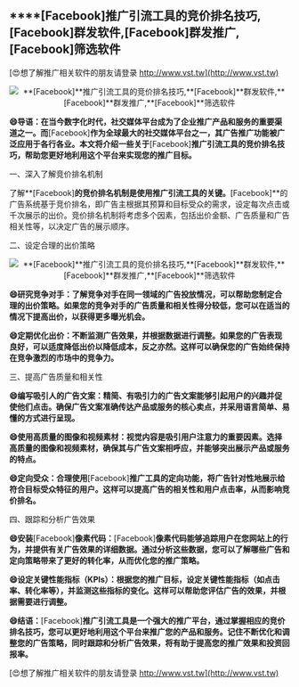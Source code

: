 ## ****[Facebook]**推广引流工具的竞价排名技巧,**[Facebook]**群发软件,**[Facebook]**群发推广,**[Facebook]**筛选软件**

[😍想了解推广相关软件的朋友请登录 http://www.vst.tw](http://www.vst.tw)

 <center><img src="https://vst.tw/MP4/tuiguang/png/2.png" alt="**[Facebook]**推广引流工具的竞价排名技巧,**[Facebook]**群发软件,**[Facebook]**群发推广,**[Facebook]**筛选软件"></center>

**😄导语：在当今数字化时代，社交媒体平台成为了企业推广产品和服务的重要渠道之一。而**[Facebook]**作为全球最大的社交媒体平台之一，其广告推广功能被广泛应用于各行各业。本文将介绍一些关于**[Facebook]**推广引流工具的竞价排名技巧，帮助您更好地利用这个平台来实现您的推广目标。**

一、深入了解竞价排名机制

了解**[Facebook]**的竞价排名机制是使用推广引流工具的关键。**[Facebook]**的广告系统基于竞价排名，即广告主根据其预算和目标受众的需求，设定每次点击或千次展示的出价。竞价排名机制将考虑多个因素，包括出价金额、广告质量和广告相关性等，以决定广告的展示顺序。

二、设定合理的出价策略

 <center><img src="https://vst.tw/MP4/tuiguang/png/5.png" alt="**[Facebook]**推广引流工具的竞价排名技巧,**[Facebook]**群发软件,**[Facebook]**群发推广,**[Facebook]**筛选软件"></center>

**😄研究竞争对手：了解竞争对手在同一领域的广告投放情况，可以帮助您制定合理的出价策略。如果您的竞争对手的广告质量和相关性得分较低，您可以在适当的情况下提高出价，以获得更多曝光机会。**

**😄定期优化出价：不断监测广告效果，并根据数据进行调整。如果您的广告表现良好，可以适度降低出价以降低成本，反之亦然。这样可以确保您的广告始终保持在竞争激烈的市场中的竞争力。**

三、提高广告质量和相关性

**😄编写吸引人的广告文案：精简、有吸引力的广告文案能够引起用户的兴趣并促使他们点击。确保广告文案准确传达产品或服务的核心卖点，并采用语言简单、易懂的方式进行呈现。**

**😄使用高质量的图像和视频素材：视觉内容是吸引用户注意力的重要因素。选择高质量的图像和视频素材，确保其与广告文案相呼应，并能够突出展示产品或服务的特点。**

**😄定向受众：合理使用**[Facebook]**推广工具的定向功能，将广告针对性地展示给符合目标受众特征的用户。这样可以提高广告的相关性和用户点击率，从而影响竞价排名。**

四、跟踪和分析广告效果

**😄安装**[Facebook]**像素代码：**[Facebook]**像素代码能够追踪用户在您网站上的行为，并提供有关广告效果的详细数据。通过分析这些数据，您可以了解哪些广告和定向策略带来了更好的转化率，从而优化您的推广策略。**

**😄设定关键性能指标（KPIs）：根据您的推广目标，设定关键性能指标（如点击率、转化率等），并监测这些指标的变化。这样可以帮助您评估广告的效果，并根据需要进行调整。**

**😄结语：**[Facebook]**推广引流工具是一个强大的推广平台，通过掌握相应的竞价排名技巧，您可以更好地利用这个平台来推广您的产品和服务。记住不断优化和调整您的广告策略，同时跟踪和分析广告效果，将有助于提高您的推广效果和投资回报率。**

[😍想了解推广相关软件的朋友请登录 http://www.vst.tw](http://www.vst.tw)




